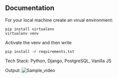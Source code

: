 ## Documentation

For your local machine create an virual environment:
```
pip install virtualenv
virtualenv venv
```

Activate the venv and then write

```
pip install -r requirements.txt
```

Tech Stack:
Python, Django, PostgreSQL, Vanilla JS

Output:
![Sample_video](https://github.com/RushabhShahPrograms/Assignment-Backend-Engineer-Rushabh-Shah/assets/90546286/6ba171e4-fc2a-4fc2-b7b4-e974ca8f5990)
